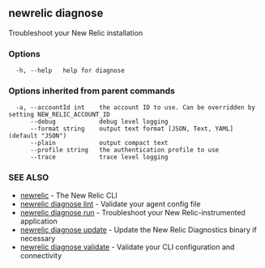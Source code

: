 ## newrelic diagnose

Troubleshoot your New Relic installation

### Options

```
  -h, --help   help for diagnose
```

### Options inherited from parent commands

```
  -a, --accountId int    the account ID to use. Can be overridden by setting NEW_RELIC_ACCOUNT_ID
      --debug            debug level logging
      --format string    output text format [JSON, Text, YAML] (default "JSON")
      --plain            output compact text
      --profile string   the authentication profile to use
      --trace            trace level logging
```

### SEE ALSO

* [newrelic](newrelic.md)	 - The New Relic CLI
* [newrelic diagnose lint](newrelic_diagnose_lint.md)	 - Validate your agent config file
* [newrelic diagnose run](newrelic_diagnose_run.md)	 - Troubleshoot your New Relic-instrumented application
* [newrelic diagnose update](newrelic_diagnose_update.md)	 - Update the New Relic Diagnostics binary if necessary
* [newrelic diagnose validate](newrelic_diagnose_validate.md)	 - Validate your CLI configuration and connectivity

